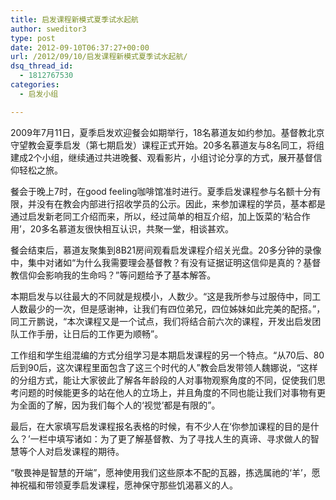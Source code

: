 ```yaml
---
title: 启发课程新模式夏季试水起航
author: sweditor3
type: post
date: 2012-09-10T06:37:27+00:00
url: /2012/09/10/启发课程新模式夏季试水起航/
dsq_thread_id:
  - 1812767530
categories:
  - 启发小组

---
```

2009年7月11日，夏季启发欢迎餐会如期举行，18名慕道友如约参加。基督教北京守望教会夏季启发（第七期启发）课程正式开始。20多名慕道友与8名同工，将组建成2个小组，继续通过共进晚餐、观看影片，小组讨论分享的方式，展开基督信仰轻松之旅。

餐会于晚上7时，在good feeling咖啡馆准时进行。夏季启发课程参与名额十分有限，并没有在教会内部进行招收学员的公示。因此，来参加课程的学员，基本都是通过启发新老同工介绍而来，所以，经过简单的相互介绍，加上饭菜的‘粘合作用’，20多名慕道友很快相互认识，共聚一堂，相谈甚欢。

餐会结束后，慕道友聚集到8B21房间观看启发课程介绍关光盘。20多分钟的录像中，集中对诸如“为什么我需要理会基督教？有没有证据证明这信仰是真的？基督教信仰会影响我的生命吗？”等问题给予了基本解答。

本期启发与以往最大的不同就是规模小，人数少。“这是我所参与过服侍中，同工人数最少的一次，但是感谢神，让我们有四位弟兄，四位姊妹如此完美的配搭。”，同工亓鹏说，“本次课程又是一个试点，我们将结合前六次的课程，开发出启发团队工作手册，让日后的工作更为顺畅”。

工作组和学生组混编的方式分组学习是本期启发课程的另一个特点。“从70后、80后到90后，这次课程里面包含了这三个时代的人”教会启发带领人魏娜说，“这样的分组方式，能让大家彼此了解各年龄段的人对事物观察角度的不同，促使我们思考问题的时候能更多的站在他人的立场上，并且角度的不同也能让我们对事物有更为全面的了解，因为我们每个人的‘视觉’都是有限的”。

最后，在大家填写启发课程报名表格的时候，有不少人在‘你参加课程的目的是什么？’一栏中填写诸如：为了更了解基督教、为了寻找人生的真谛、寻求做人的智慧等个人对启发课程的期待。

“敬畏神是智慧的开端”，愿神使用我们这些原本不配的瓦器，拣选属祂的‘羊’，愿神祝福和带领夏季启发课程，愿神保守那些饥渴慕义的人。